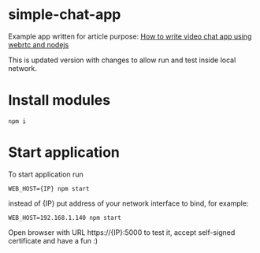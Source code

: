 # simple-chat-app

Example app written for article purpose:
[How to write video chat app using webrtc and nodejs](https://tsh.io/blog/how-to-write-video-chat-app-using-webrtc-and-nodejs/)

This is updated version with changes to allow run and test inside local network.

# Install modules
```shell
npm i
```

# Start application
To start application run
```shell
WEB_HOST={IP} npm start
```
instead of {IP} put address of your network interface to bind, for example:
```shell
WEB_HOST=192.168.1.140 npm start
```
Open browser with URL https://{IP}:5000 to test it, accept self-signed certificate and have a fun :)
